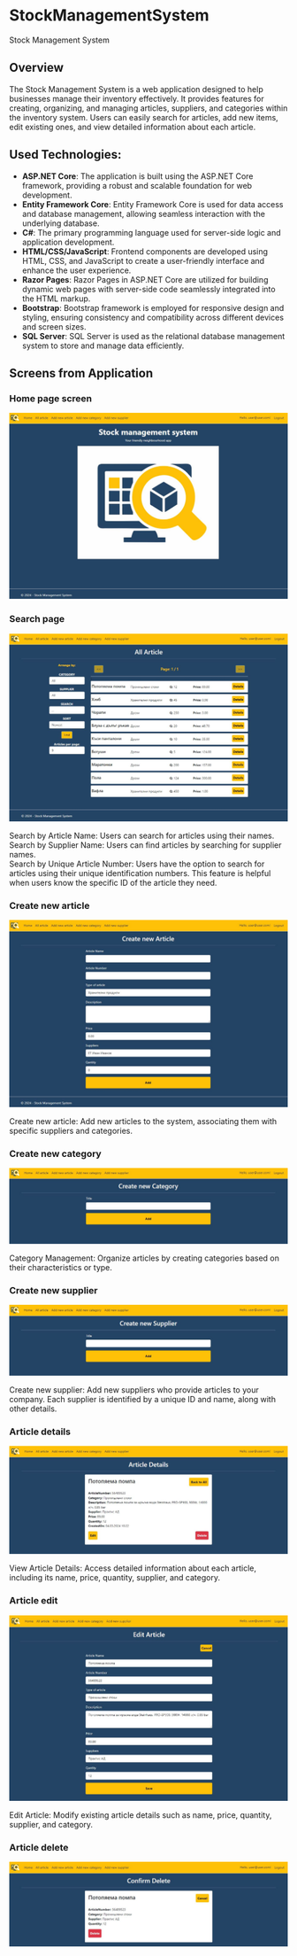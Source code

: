 # StockManagementSystem
Stock Management System

## Overview
The Stock Management System is a web application designed to help businesses manage their inventory effectively. It provides features for creating, organizing, and managing articles, suppliers, and categories within the inventory system. Users can easily search for articles, add new items, edit existing ones, and view detailed information about each article.

## Used Technologies: 
- **ASP.NET Core**: The application is built using the ASP.NET Core framework, providing a robust and scalable foundation for web development.
- **Entity Framework Core**: Entity Framework Core is used for data access and database management, allowing seamless interaction with the underlying database.
- **C#**: The primary programming language used for server-side logic and application development.
- **HTML/CSS/JavaScript**: Frontend components are developed using HTML, CSS, and JavaScript to create a user-friendly interface and enhance the user experience.
- **Razor Pages**: Razor Pages in ASP.NET Core are utilized for building dynamic web pages with server-side code seamlessly integrated into the HTML markup.
- **Bootstrap**: Bootstrap framework is employed for responsive design and styling, ensuring consistency and compatibility across different devices and screen sizes.
- **SQL Server**: SQL Server is used as the relational database management system to store and manage data efficiently.

## Screens from Application

### Home page screen
![Home-page screen](/docs/images/home-page.png)

### Search page
![Search page](/docs/images/search-page.png)

Search by Article Name: Users can search for articles using their names.  
Search by Supplier Name: Users can find articles by searching for supplier names.  
Search by Unique Article Number: Users have the option to search for articles using their unique identification numbers. This feature is helpful when users know the specific ID of the article they need.

### Create new article
![Create new article](/docs/images/create-new-article.png)

Create new article: Add new articles to the system, associating them with specific suppliers and categories.

### Create new category
![Create new category](/docs/images/create-new-category.png)

Category Management: Organize articles by creating categories based on their characteristics or type.

### Create new supplier
![Create new supplier](/docs/images/create-new-supplier.png)

Create new supplier: Add new suppliers who provide articles to your company. Each supplier is identified by a unique ID and name, along with other details.

### Article details
![Article details](/docs/images/article-details.png)

View Article Details: Access detailed information about each article, including its name, price, quantity, supplier, and category.

### Article edit
![Article edit](/docs/images/article-edit.png)

Edit Article: Modify existing article details such as name, price, quantity, supplier, and category.


### Article delete
![Article delete](/docs/images/article-delete.png)
